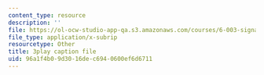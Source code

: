 ```yaml
---
content_type: resource
description: ''
file: https://ol-ocw-studio-app-qa.s3.amazonaws.com/courses/6-003-signals-and-systems-fall-2011/96a1f4b09d3016dec6940600ef6d6711_N0CVIoVQkmc.srt
file_type: application/x-subrip
resourcetype: Other
title: 3play caption file
uid: 96a1f4b0-9d30-16de-c694-0600ef6d6711
---
```

